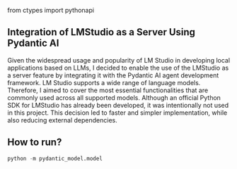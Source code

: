 from ctypes import pythonapi

## Integration of LMStudio as a Server Using Pydantic AI

Given the widespread usage and popularity of LM Studio in developing local applications based on LLMs, 
I decided to enable the use of the LMStudio as a server feature by integrating it with the Pydantic AI agent development framework.
LM Studio supports a wide range of language models. Therefore, I aimed to cover the most essential functionalities that are commonly used across all supported models.
Although an official Python SDK for LMStudio has already been developed, it was intentionally not used in this project. 
This decision led to faster and simpler implementation, while also reducing external dependencies.

## How to run?

```python
python -m pydantic_model.model
```